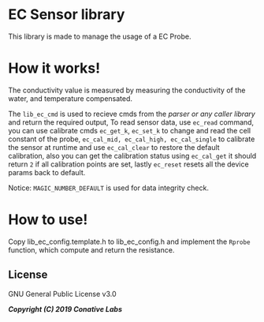 # EC Sensor library
This library is made to manage the usage of a EC Probe.

# How it works!
The conductivity value is measured by measuring the conductivity of the water, and temperature compensated.

The `lib_ec_cmd` is used to recieve cmds from the *parser or any caller library* and return the required output, To read sensor data, use `ec_read` command, you can use calibrate cmds `ec_get_k`, `ec_set_k` to change and read the cell constant of the probe, `ec_cal_mid, ec_cal_high, ec_cal_single` to calibrate the sensor at runtime and use `ec_cal_clear` to restore the default calibration, also you can get the calibration status using `ec_cal_get` it should return `2` if all calibration points are set, lastly `ec_reset` resets all the device params back to default.

Notice: `MAGIC_NUMBER_DEFAULT` is used for data integrity check.

# How to use!
Copy lib_ec_config.template.h to lib_ec_config.h and implement the `Rprobe` function, which compute and return the resistance.

License
----

GNU General Public License v3.0

***Copyright (C) 2019 Conative Labs***
